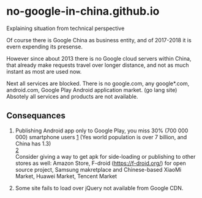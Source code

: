 
# no-google-in-china.github.io

Explaining situation from technical perspective

Of course there is Google China as business entity, and of 2017-2018 it is evern expending its presense. 

However since about 2013 there is no Google cloud servers within China, that already make requests travel over longer distance,
and not as much instant as most are used now.

Next all services are blocked. There is no google.com, any google*.com, android.com, Google Play Android application market. (go lang site)
Absotely all services and products are not available.

## Consequances

1. Publishing Android app only to Google Play, you miss 30% (700 000 000) smartphone users [1](https://en.wikipedia.org/wiki/List_of_countries_by_smartphone_penetration) (Yes world population is over 7 billion, and China has 1.3)  
[2](https://en.wikipedia.org/wiki/List_of_countries_by_number_of_Internet_users)  
Consider giving a way to get apk for side-loading or publishing to other stores as well: Amazon Store, F-droid (https://f-droid.org/) for open source project, Samsung makretplace and Chinese-based XiaoMi Market, Huawei Market, Tencent Market

2. Some site fails to load over jQuery not available from Google CDN.


